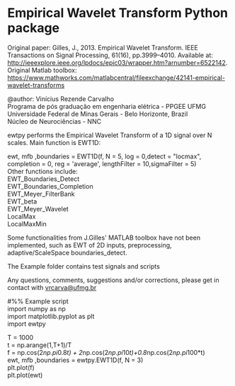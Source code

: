 # Empirical Wavelet Transform Python package

Original paper: 
Gilles, J., 2013. Empirical Wavelet Transform. IEEE Transactions on Signal Processing, 61(16), pp.3999–4010. 
Available at: http://ieeexplore.ieee.org/lpdocs/epic03/wrapper.htm?arnumber=6522142.
Original Matlab toolbox: https://www.mathworks.com/matlabcentral/fileexchange/42141-empirical-wavelet-transforms
 
@author: Vinícius Rezende Carvalho  
Programa de pós graduação em engenharia elétrica - PPGEE UFMG  
Universidade Federal de Minas Gerais - Belo Horizonte, Brazil  
Núcleo de Neurociências - NNC   

ewtpy performs the Empirical Wavelet Transform of a 1D signal over N scales. Main function is EWT1D:

ewt,  mfb ,boundaries = EWT1D(f, N = 5, log = 0,detect = "locmax", completion = 0, reg = 'average', lengthFilter = 10,sigmaFilter = 5)  
Other functions include:  
EWT_Boundaries_Detect  
EWT_Boundaries_Completion  
EWT_Meyer_FilterBank  
EWT_beta  
EWT_Meyer_Wavelet  
LocalMax  
LocalMaxMin  

Some functionalities from J.Gilles' MATLAB toolbox have not been implemented, such as EWT of 2D inputs, preprocessing, adaptive/ScaleSpace boundaries_detect.

The Example folder contains test signals and scripts

Any questions, comments, suggestions and/or corrections, please get in contact with vrcarva@ufmg.br


#%% Example script  
import numpy as np  
import matplotlib.pyplot as plt  
import ewtpy  

T = 1000  
t = np.arange(1,T+1)/T  
f = np.cos(2*np.pi*0.8*t) + 2*np.cos(2*np.pi*10*t)+0.8*np.cos(2*np.pi*100*t)  
ewt,  mfb ,boundaries = ewtpy.EWT1D(f, N = 3)  
plt.plot(f)  
plt.plot(ewt)  








